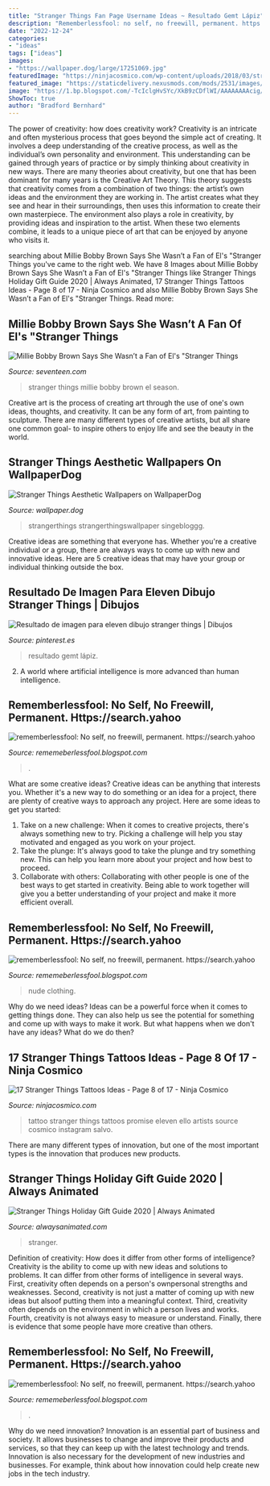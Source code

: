 ```yaml
---
title: "Stranger Things Fan Page Username Ideas ~ Resultado Gemt Lápiz"
description: "Rememberlessfool: no self, no freewill, permanent. https://search.yahoo"
date: "2022-12-24"
categories:
- "ideas"
tags: ["ideas"]
images:
- "https://wallpaper.dog/large/17251069.jpg"
featuredImage: "https://ninjacosmico.com/wp-content/uploads/2018/03/strangerthings08.jpg"
featured_image: "https://staticdelivery.nexusmods.com/mods/2531/images/thumbnails/325/325-1539420900-1768265772.jpeg"
image: "https://1.bp.blogspot.com/-TcIclgHvSYc/XkB9zCDflWI/AAAAAAAAcig/Ais7eFfqzxQJ4UXKemLWFmIpb-OYLbvnwCLcBGAsYHQ/s1600/Untitled417.png"
ShowToc: true
author: "Bradford Bernhard"
---
```



The power of creativity: how does creativity work?
Creativity is an intricate and often mysterious process that goes beyond the simple act of creating. It involves a deep understanding of the creative process, as well as the individual’s own personality and environment. This understanding can be gained through years of practice or by simply thinking about creativity in new ways.
There are many theories about creativity, but one that has been dominant for many years is the Creative Art Theory. This theory suggests that creativity comes from a combination of two things: the artist’s own ideas and the environment they are working in. The artist creates what they see and hear in their surroundings, then uses this information to create their own masterpiece. The environment also plays a role in creativity, by providing ideas and inspiration to the artist. When these two elements combine, it leads to a unique piece of art that can be enjoyed by anyone who visits it.

	

		
searching about Millie Bobby Brown Says She Wasn’t a Fan of El&#039;s &quot;Stranger Things you've came to the right web. We have 8 Images about Millie Bobby Brown Says She Wasn’t a Fan of El&#039;s &quot;Stranger Things like Stranger Things Holiday Gift Guide 2020 | Always Animated, 17 Stranger Things Tattoos Ideas - Page 8 of 17 - Ninja Cosmico and also Millie Bobby Brown Says She Wasn’t a Fan of El&#039;s &quot;Stranger Things. Read more:
		
    
## Millie Bobby Brown Says She Wasn’t A Fan Of El&#039;s &quot;Stranger Things

<img loading=lazy src="https://hips.hearstapps.com/hmg-prod.s3.amazonaws.com/images/stranger-things-s03e02-3m18s4750f-r-1571064294.jpg?crop=1xw:1xh;center,top&amp;resize=1200:*" onerror="this.onerror=null;this.src='https://tse1.mm.bing.net/th?id=OIP.vZayYSQH7VwawO7vvOq8GAHaDt&amp;pid=15.1';" alt="Millie Bobby Brown Says She Wasn’t a Fan of El&#039;s &quot;Stranger Things">

_Source: seventeen.com_

>stranger things millie bobby brown el season. 

	

Creative art is the process of creating art through the use of one's own ideas, thoughts, and creativity. It can be any form of art, from painting to sculpture. There are many different types of creative artists, but all share one common goal- to inspire others to enjoy life and see the beauty in the world.

    
## Stranger Things Aesthetic Wallpapers On WallpaperDog

<img loading=lazy src="https://wallpaper.dog/large/17251069.jpg" onerror="this.onerror=null;this.src='https://tse1.mm.bing.net/th?id=OIP.L0wdZvuouw5EVfdxXG_bCwHaNK&amp;pid=15.1';" alt="Stranger Things Aesthetic Wallpapers on WallpaperDog">

_Source: wallpaper.dog_

>strangerthings strangerthingswallpaper singebloggg. 

	

Creative ideas are something that everyone has. Whether you're a creative individual or a group, there are always ways to come up with new and innovative ideas. Here are 5 creative ideas that may have your group or individual thinking outside the box.

    
## Resultado De Imagen Para Eleven Dibujo Stranger Things | Dibujos

<img loading=lazy src="https://i.pinimg.com/736x/af/7d/dc/af7ddc5b1caca4c3818596cbc0dc4a4d.jpg" onerror="this.onerror=null;this.src='https://tse3.mm.bing.net/th?id=OIP.ntQKGta5epeqouscKNFVSQHaHa&amp;pid=15.1';" alt="Resultado de imagen para eleven dibujo stranger things | Dibujos">

_Source: pinterest.es_

>resultado gemt lápiz. 

	

2. A world where artificial intelligence is more advanced than human intelligence. 

    
## Rememberlessfool: No Self, No Freewill, Permanent. Https://search.yahoo

<img loading=lazy src="https://1.bp.blogspot.com/-TcIclgHvSYc/XkB9zCDflWI/AAAAAAAAcig/Ais7eFfqzxQJ4UXKemLWFmIpb-OYLbvnwCLcBGAsYHQ/s1600/Untitled417.png" onerror="this.onerror=null;this.src='https://tse2.mm.bing.net/th?id=OIP.I5d3MyXTMCW1z6DbfkiBMgHaEK&amp;pid=15.1';" alt="rememberlessfool: No self, no freewill, permanent. https://search.yahoo">

_Source: rememeberlessfool.blogspot.com_

>. 

	

What are some creative ideas?
Creative ideas can be anything that interests you. Whether it's a new way to do something or an idea for a project, there are plenty of creative ways to approach any project. Here are some ideas to get you started: 
1. Take on a new challenge: When it comes to creative projects, there's always something new to try. Picking a challenge will help you stay motivated and engaged as you work on your project. 
2. Take the plunge: It's always good to take the plunge and try something new. This can help you learn more about your project and how best to proceed. 
3. Collaborate with others: Collaborating with other people is one of the best ways to get started in creativity. Being able to work together will give you a better understanding of your project and make it more efficient overall.

    
## Rememberlessfool: No Self, No Freewill, Permanent. Https://search.yahoo

<img loading=lazy src="https://staticdelivery.nexusmods.com/mods/2531/images/thumbnails/325/325-1539420900-1768265772.jpeg" onerror="this.onerror=null;this.src='https://tse2.mm.bing.net/th?id=OIP.YH_WODHr3_eruJ9DkdYI8QAAAA&amp;pid=15.1';" alt="rememberlessfool: No self, no freewill, permanent. https://search.yahoo">

_Source: rememeberlessfool.blogspot.com_

>nude clothing. 

	

Why do we need ideas?
Ideas can be a powerful force when it comes to getting things done. They can also help us see the potential for something and come up with ways to make it work. But what happens when we don't have any ideas? What do we do then?

    
## 17 Stranger Things Tattoos Ideas - Page 8 Of 17 - Ninja Cosmico

<img loading=lazy src="https://ninjacosmico.com/wp-content/uploads/2018/03/strangerthings08.jpg" onerror="this.onerror=null;this.src='https://tse4.mm.bing.net/th?id=OIP.rct-YhJ-znd00ihg0S7l2AHaLp&amp;pid=15.1';" alt="17 Stranger Things Tattoos Ideas - Page 8 of 17 - Ninja Cosmico">

_Source: ninjacosmico.com_

>tattoo stranger things tattoos promise eleven ello artists source cosmico instagram salvo. 

	

There are many different types of innovation, but one of the most important types is the innovation that produces new products.

    
## Stranger Things Holiday Gift Guide 2020 | Always Animated

<img loading=lazy src="https://alwaysanimated.com/wp-content/uploads/2020/04/Stranger-Things-Holiday-Gift-Guide-2020.jpg" onerror="this.onerror=null;this.src='https://tse1.mm.bing.net/th?id=OIP.YXuXWcU_o5lB9Ld5mVEBXAHaKl&amp;pid=15.1';" alt="Stranger Things Holiday Gift Guide 2020 | Always Animated">

_Source: alwaysanimated.com_

>stranger. 

	

Definition of creativity: How does it differ from other forms of intelligence?
Creativity is the ability to come up with new ideas and solutions to problems. It can differ from other forms of intelligence in several ways. First, creativity often depends on a person's ownpersonal strengths and weaknesses. Second, creativity is not just a matter of coming up with new ideas but alsoof putting them into a meaningful context. Third, creativity often depends on the environment in which a person lives and works. Fourth, creativity is not always easy to measure or understand. Finally, there is evidence that some people have more creative than others.

    
## Rememberlessfool: No Self, No Freewill, Permanent. Https://search.yahoo

<img loading=lazy src="https://1.bp.blogspot.com/-TjDtLQwwshU/XkYHzgyY6NI/AAAAAAAAcsg/LU5hiSXPzFoQk2ZVNJo9pbECRhA_NNRJACLcBGAsYHQ/s1600/Untitled435.png" onerror="this.onerror=null;this.src='https://tse1.mm.bing.net/th?id=OIP.YJR1toRs4-CWOkHzZ_PG6wHaEK&amp;pid=15.1';" alt="rememberlessfool: No self, no freewill, permanent. https://search.yahoo">

_Source: rememeberlessfool.blogspot.com_

>. 

	

Why do we need innovation?
Innovation is an essential part of business and society. It allows businesses to change and improve their products and services, so that they can keep up with the latest technology and trends. Innovation is also necessary for the development of new industries and businesses. For example, think about how innovation could help create new jobs in the tech industry.

